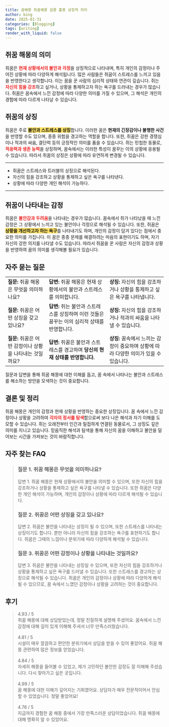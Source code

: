 ```yaml
---
title: 꿈해몽 쥐꿈해몽 길몽 흉몽 상징적 의미
author: bing
date: 2025-01-31
categories: [Blogging]
tags: [writing]
render_with_liquid: false
---
```



<h2 id='쥐꿈_해몽_의미'>쥐꿈 해몽의 의미</h2>

<p>쥐꿈은 <b><span style="color: #ee2323;">현재 상황에서의 불안과 걱정</span></b>을 상징적으로 나타내며, 특히 개인의 감정이나 주어진 상황에 따라 다양하게 해석됩니다. 많은 사람들은 쥐꿈이 스트레스를 느끼고 있음을 반영한다고 생각합니다. 이는 꿈을 꾼 사람의 심리적 상태와 연관이 깊습니다. 쥐는 <b><span style="color: #ee2323;">자신의 힘을 강조</span></b>하고 싶거나, 상황을 통제하고자 하는 욕구를 드러내는 경우가 많습니다. 쥐꿈은 꿈속에서 느낀 감정에 따라 다양한 의미를 가질 수 있으며, 그 해석은 개인의 경험에 따라 다르게 나타날 수 있습니다.</p>

<h2 id='쥐꿈_상징'>쥐꿈의 상징</h2>

<p>쥐꿈은 주로 <b><span style="background-color: #ffe066;">불안과 스트레스를 상징</span></b>합니다. 이러한 꿈은 <b>현재의 긴장감이나 불행한 사건</b>을 반영할 수도 있으며, 종종 위험을 경고하는 역할을 합니다. 또한, 쥐꿈은 강한 경쟁심이나 적과의 싸움, 결단력 등의 긍정적인 의미를 품을 수 있습니다. 쥐는 민첩한 동물로, <b><span style="color: #ee2323;">적응력과 생존 능력</span></b>을 상징하며, 꿈속에서는 이러한 특성이 꿈꾸는 이의 상황에 응용될 수 있습니다. 따라서 쥐꿈의 상징은 상황에 따라 유연하게 변경될 수 있습니다.</p>

<hr />

<ul>
    <li>쥐꿈은 스트레스와 트러블의 상징으로 해석된다.</li>
    <li>자신의 힘을 강조하고 상황을 통제하고 싶은 욕구를 나타낸다.</li>
    <li>상황에 따라 다양한 개인 해석이 가능하다.</li>
</ul>

<hr />

<h2 id='쥐꿈_감정'>쥐꿈이 나타내는 감정</h2>

<p>쥐꿈은 <b><span style="color: #ee2323;">불안감과 두려움</span></b>을 나타내는 경우가 많습니다. 꿈속에서 쥐가 나타났을 때 느낀 감정은 그 상황에서 느끼고 있는 불안이나 걱정으로 해석될 수 있습니다. 또한, 쥐꿈은 <b><span style="background-color: #ffe066;">상황을 개선하고자 하는 욕구</span></b>를 나타내기도 하며, 개인의 감정이 담겨 있다는 점에서 중요한 의미를 가집니다. 이 꿈은 종종 문제를 해결하려는 마음의 표현이기도 하며, 자기 자신의 강한 의지를 나타낼 수도 있습니다. 따라서 쥐꿈을 꾼 사람은 자신의 감정과 상황을 반영하여 꿈의 의미를 생각해볼 필요가 있습니다.</p>

<h2 id='자주_묻는_질문'>자주 묻는 질문</h2>

<table>
    <tr>
        <td><b>질문:</b> 쥐꿈 해몽은 무엇을 의미하나요?</td>
        <td><b>답변:</b> 쥐꿈 해몽은 현재 상황에서의 불안과 스트레스를 의미합니다.</td>
        <td><b>상징:</b> 자신의 힘을 강조하거나 상황을 통제하고 싶은 욕구를 나타냅니다.</td>
    </tr>
    <tr>
        <td><b>질문:</b> 쥐꿈은 어떤 상징을 갖고 있나요?</td>
        <td><b>답변:</b> 쥐는 불안과 스트레스를 상징하며 이런 것들은 꿈꾸는 이의 심리적 상태를 반영합니다.</td>
        <td><b>상징:</b> 자신의 힘을 강조하거나 적과의 싸움을 나타낼 수 있습니다.</td>
    </tr>
    <tr>
        <td><b>질문:</b> 쥐꿈은 어떤 감정이나 상황을 나타내는 것일까요?</td>
        <td><b>답변:</b> 쥐꿈은 불안과 스트레스를 경고하며 <b>당신의 현재 상태를 반영합니다.</b></td>
        <td><b>상징:</b> 꿈속에서 느끼는 감정이 중요하며 상황에 따라 다양한 의미가 있을 수 있습니다.</td>
    </tr>
</table>

<p>질문과 답변을 통해 쥐꿈 해몽에 대한 이해를 돕고, 꿈 속에서 나타나는 불안과 스트레스를 해소하는 방안을 모색하는 것이 중요합니다.</p>

<h2 id='결론_및_정리'>결론 및 정리</h2>

<p>쥐꿈 해몽은 개인의 감정과 현재 상황을 반영하는 중요한 상징입니다. 꿈 속에서 느낀 감정이나 상황을 고려하여 <b><span style="color: #ee2323;">각자의 정서를 탐색</span></b>함으로써 보다 나은 해석과 자기 이해를 도모할 수 있습니다. 쥐는 오래전부터 인간과 밀접하게 연결된 동물로서, 그 상징도 깊은 의미를 지니고 있습니다. 믿음직한 해석과 탐색을 통해 자신의 꿈을 이해하고 불안을 덜어보는 시간을 가져보는 것이 바람직합니다.</p>


<h2 id='자주_찾는_FAQ'>자주 찾는 FAQ</h2>
<div itemscope="" itemtype="https://schema.org/FAQPage"> 
<blockquote> 
<div itemscope="" itemprop="mainEntity" itemtype="https://schema.org/Question"> 
<h3 itemprop="name">질문 1. 쥐꿈 해몽은 무엇을 의미하나요?</h3> 
<div itemscope="" itemprop="acceptedAnswer" itemtype="https://schema.org/Answer"> 
<span itemprop="text"> 
<p>답변 1. 쥐꿈 해몽은 현재 상황에서의 불안을 의미할 수 있으며, 또한 자신의 힘을 강조하거나 상황을 통제하고 싶은 욕구를 나타낼 수 있습니다. 또한 쥐꿈은 다양한 개인 해석이 가능하며, 개인의 감정이나 상황에 따라 다르게 해석될 수 있습니다.</p> 
</span> 
</div> 
</div> 

<div itemscope="" itemprop="mainEntity" itemtype="https://schema.org/Question"> 
<h3 itemprop="name">질문 2. 쥐꿈은 어떤 상징을 갖고 있나요?</h3> 
<div itemscope="" itemprop="acceptedAnswer" itemtype="https://schema.org/Answer"> 
<span itemprop="text"> 
<p>답변 2. 쥐꿈은 불안을 나타내는 상징이 될 수 있으며, 또한 스트레스를 나타내는 상징이기도 합니다. 뿐만 아니라 자신의 힘을 강조하는 욕구를 표현하기도 합니다. 쥐꿈은 그때의 느낌이나 분위기에 따라 다양하게 해석될 수 있습니다.</p> 
</span> 
</div> 
</div> 

<div itemscope="" itemprop="mainEntity" itemtype="https://schema.org/Question"> 
<h3 itemprop="name">질문 3. 쥐꿈은 어떤 감정이나 상황을 나타내는 것일까요?</h3> 
<div itemscope="" itemprop="acceptedAnswer" itemtype="https://schema.org/Answer"> 
<span itemprop="text"> 
<p>답변 3. 쥐꿈은 불안을 나타내는 상징일 수 있으며, 또한 자신의 힘을 강조하거나 상황을 통제하고 싶은 욕구를 드러낼 수 있습니다. 또한 스트레스를 경고하는 상징으로 해석될 수 있습니다. 쥐꿈은 개인의 감정이나 상황에 따라 다양하게 해석될 수 있으므로, 꿈 속에서 느꼈던 감정이나 상황을 고려하는 것이 중요합니다.</p> 
</span> 
</div> 
</div> 

</blockquote> 
</div> 
<h2 id='후기'>후기</h2>
<div itemscope itemtype="https://schema.org/Product">
  <blockquote>
  <div itemprop="review" itemscope itemtype="https://schema.org/Review">
      <div itemprop="reviewRating" itemscope itemtype="https://schema.org/Rating"> <span itemprop="ratingValue">4.93</span> / <span itemprop="bestRating">5</span> </div>
      <span itemprop="reviewBody">쥐꿈 해몽에 대해 상담받았는데, 정말 친절하게 설명해 주셨어요. 꿈속에서 느낀 감정에 대해 깊이 있게 이해해 주셔서 너무 만족스러웠습니다.</span>
  </div>
  <br>
  <div itemprop="review" itemscope itemtype="https://schema.org/Review">
      <div itemprop="reviewRating" itemscope itemtype="https://schema.org/Rating"> <span itemprop="ratingValue">4.81</span> / <span itemprop="bestRating">5</span> </div>
      <span itemprop="reviewBody">시설이 매우 깔끔하고 편안한 분위기에서 상담을 받을 수 있어 좋았어요. 쥐꿈 해몽 관련하여 많은 정보를 얻었습니다.</span>
  </div>
  <br>
  <div itemprop="review" itemscope itemtype="https://schema.org/Review">
      <div itemprop="reviewRating" itemscope itemtype="https://schema.org/Rating"> <span itemprop="ratingValue">4.84</span> / <span itemprop="bestRating">5</span> </div>
      <span itemprop="reviewBody">자세히 해몽을 들어볼 수 있었고, 제가 고민하던 불안한 감정도 잘 이해해 주셨습니다. 다시 찾아가고 싶은 곳입니다.</span>
  </div>
  <br>
  <div itemprop="review" itemscope itemtype="https://schema.org/Review">
      <div itemprop="reviewRating" itemscope itemtype="https://schema.org/Rating"> <span itemprop="ratingValue">4.99</span> / <span itemprop="bestRating">5</span> </div>
      <span itemprop="reviewBody">꿈 해몽에 대한 이해가 깊어지는 기회였어요. 상담자가 매우 전문적이어서 안심할 수 있었습니다. 정말 좋았어요!</span>
  </div>
  <br>
  <div itemprop="review" itemscope itemtype="https://schema.org/Review">
      <div itemprop="reviewRating" itemscope itemtype="https://schema.org/Rating"> <span itemprop="ratingValue">4.76</span> / <span itemprop="bestRating">5</span> </div>
      <span itemprop="reviewBody">지금까지 경험한 꿈 해몽 중에서 가장 만족스러운 상담이었습니다. 쥐꿈 해몽에 대해 명확히 알 수 있었어요.</span>
  </div>
  </blockquote>
</div>
